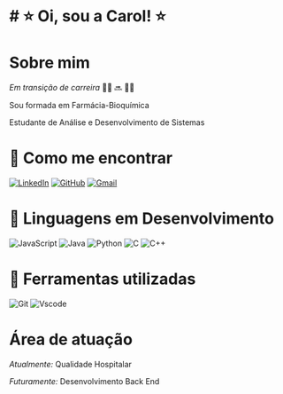 # # ⭐ Oi, sou a Carol! ⭐

# Sobre mim

*Em transição de carreira* 👩‍🔬 🔜 👩‍💻

Sou formada em Farmácia-Bioquímica

Estudante de Análise e Desenvolvimento de Sistemas

# 🔎 Como me encontrar
[![LinkedIn](https://img.shields.io/badge/LinkedIn-0077B5?style=for-the-badge&logo=linkedin&logoColor=white)](www.linkedin.com/in/carolina-almeida-88297568) 
[![GitHub](https://img.shields.io/badge/GitHub-100000?style=for-the-badge&logo=github&logoColor=white)](https://github.com/Carolpsa)
[![Gmail](https://img.shields.io/badge/Gmail-333333?style=for-the-badge&logo=gmail&logoColor=red)](mailto:carolpsa.unesp@gmail.com)


# 👅 Linguagens em Desenvolvimento

![JavaScript](https://img.shields.io/badge/JavaScript-F7DF1E?style=for-the-badge&logo=javascript&logoColor=black)
![Java](https://img.shields.io/badge/java-%23ED8B00.svg?style=for-the-badge&logo=openjdk&logoColor=white)
![Python](https://img.shields.io/badge/python-3670A0?style=for-the-badge&logo=python&logoColor=ffdd54)
![C](https://img.shields.io/badge/C-00599C?style=for-the-badge&logo=c&logoColor=white)
![C++](https://img.shields.io/badge/C%2B%2B-00599C?style=for-the-badge&logo=c%2B%2B&logoColor=white)

# 🔧 Ferramentas utilizadas

![Git](https://img.shields.io/badge/GIT-E44C30?style=for-the-badge&logo=git&logoColor=white)
![Vscode](https://img.shields.io/badge/Vscode-007ACC?style=for-the-badge&logo=visual-studio-code&logoColor=white)

# Área de atuação
*Atualmente:* Qualidade Hospitalar

*Futuramente:* Desenvolvimento Back End 
